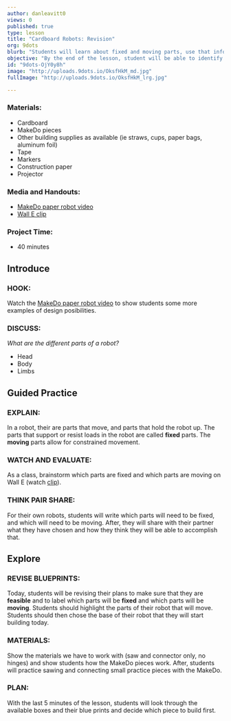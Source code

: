 ```yaml
---
author: danleavitt0
views: 0
published: true
type: lesson
title: "Cardboard Robots: Revision"
org: 9dots
blurb: "Students will learn about fixed and moving parts, use that information to revise their blueprints, and get hands-on experience with #MakeDo."
objective: "By the end of the lesson, student will be able to identify fixed parts of a robot, complete a feasibly blueprint for their robot, and construct basic cardboard structures using MakeDo pieces."
id: "9dots-OjY0y8h"
image: "http://uploads.9dots.io/OksfHkM_md.jpg"
fullImage: "http://uploads.9dots.io/OksfHkM_lrg.jpg"

---
```


### Materials:

- Cardboard
- MakeDo pieces
- Other building supplies as available (ie straws, cups, paper bags, aluminum foil)
- Tape
- Markers
- Construction paper
- Projector

### Media and Handouts:
- [MakeDo paper robot video](http://www.youtube.com/watch?v=b-kaBIdoVm0)
- [Wall E clip](http://www.youtube.com/watch?v=7oVSaUWeKt0)

### Project Time:

- 40 minutes

## Introduce

### HOOK:
Watch the [MakeDo paper robot video](http://www.youtube.com/watch?v=b-kaBIdoVm0) to show students some more examples of design posibilities.

### DISCUSS:
_What are the different parts of a robot?_

- Head
- Body
- Limbs

## Guided Practice

### EXPLAIN:
In a robot, their are parts that move, and parts that hold the robot up. The parts that support or resist loads in the robot are called **fixed** parts. The **moving** parts allow for constrained movement.

### WATCH AND EVALUATE:
As a class, brainstorm which parts are fixed and which parts are moving on Wall E (watch [clip](http://www.youtube.com/watch?v=7oVSaUWeKt0)).

### THINK PAIR SHARE:
For their own robots, students will write which parts will need to be fixed, and which will need to be moving. After, they will share with their partner what they have chosen and how they think they will be able to accomplish that.

## Explore

### REVISE BLUEPRINTS:
Today, students will be revising their plans to make sure that they are **feasible** and to label which parts will be **fixed** and which parts will be **moving**. Students should highlight the parts of their robot that will move. Students should then chose the base of their robot that they will start building today.

### MATERIALS:
Show the materials we have to work with (saw and connector only, no hinges) and show students how the MakeDo pieces work. After, students will practice sawing and connecting small practice pieces with the MakeDo.

### PLAN:
With the last 5 minutes of the lesson, students will look through the available boxes and their blue prints and decide which piece to build first.
